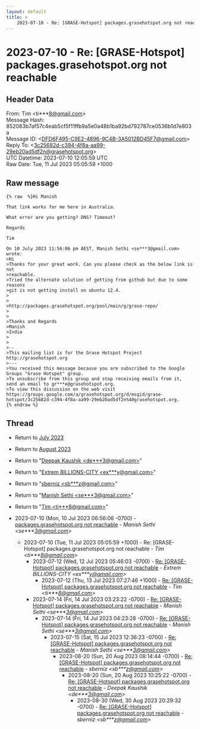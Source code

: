 ```yaml
---
layout: default
title: >
    2023-07-10 - Re: [GRASE-Hotspot] packages.grasehotspot.org not reachable
---
```


# 2023-07-10 - Re: [GRASE-Hotspot] packages.grasehotspot.org not reachable

## Header Data

From: Tim \<ti***8@gmail.com\><br>
Message Hash: 852083b7af57c4eab5cf5f11ffb9a5e0a48b1ba92bd792787ce0536b1d7e803a<br>
Message ID: \<DFD6F495-C9E2-4896-9C4B-3A5012BD45F7@gmail.com\><br>
Reply To: \<3c25682d-c394-4f8a-aa99-29eb20ad5df2n@grasehotspot.org\><br>
UTC Datetime: 2023-07-10 12:05:59 UTC<br>
Raw Date: Tue, 11 Jul 2023 05:05:59 +1000<br>

## Raw message

```
{% raw  %}Hi Manish

That link works for me here in Australia.

What error are you getting? DNS? Timeout?

Regards

Tim

On 10 July 2023 11:56:06 pm AEST, Manish Sethi <se***3@gmail.com> wrote:
>Hi 
>Thanks for your great work. Can you please check as the below link is not 
>reachable. 
>Tried the alternate solution of getting from github but due to some reasons 
>git is not getting install on ubuntu 12.4.
>
>
>http://packages.grasehotspot.org/pool/main/g/grase-repo/
>
>
>Thanks and Regards
>Manish
>India
>
>
>-- 
>This mailing list is for the Grase Hotspot Project http://grasehotspot.org
>--- 
>You received this message because you are subscribed to the Google Groups "Grase Hotspot" group.
>To unsubscribe from this group and stop receiving emails from it, send an email to gr***e@grasehotspot.org.
>To view this discussion on the web visit https://groups.google.com/a/grasehotspot.org/d/msgid/grase-hotspot/3c25682d-c394-4f8a-aa99-29eb20ad5df2n%40grasehotspot.org.
{% endraw %}
```

## Thread

+ Return to [July 2023](/archive/2023/07)
+ Return to [August 2023](/archive/2023/08)

+ Return to "[Deepak Kaushik <de***3<span>@</span>gmail.com>](/authors/de___3_at_gmail_com)"
+ Return to "[Extrem BILLIONS-CITY <ex***y<span>@</span>gmail.com>](/authors/ex___y_at_gmail_com)"
+ Return to "[sberniz <sb***z<span>@</span>gmail.com>](/authors/sb___z_at_gmail_com)"
+ Return to "[Manish Sethi <se***3<span>@</span>gmail.com>](/authors/se___3_at_gmail_com)"
+ Return to "[Tim <ti***8<span>@</span>gmail.com>](/authors/ti___8_at_gmail_com)"

+ 2023-07-10 (Mon, 10 Jul 2023 06:56:06 -0700) - [packages.grasehotspot.org not reachable](/archive/2023/07/cd2162b2cdbcf4a50ae9703f36130f3557c7f85580264343afe84b8d83ec60d4) - _Manish Sethi \<se***3@gmail.com\>_
  + 2023-07-10 (Tue, 11 Jul 2023 05:05:59 +1000) - Re: [GRASE-Hotspot] packages.grasehotspot.org not reachable - _Tim \<ti***8@gmail.com\>_
    + 2023-07-12 (Wed, 12 Jul 2023 05:46:03 -0700) - [Re: [GRASE-Hotspot] packages.grasehotspot.org not reachable](/archive/2023/07/5250b1225b57f68f58e0b7ea394fc2c5d1b0471cf8f1b1197562c1d08698f346) - _Extrem BILLIONS-CITY \<ex***y@gmail.com\>_
      + 2023-07-12 (Thu, 13 Jul 2023 07:27:46 +1000) - [Re: [GRASE-Hotspot] packages.grasehotspot.org not reachable](/archive/2023/07/c9603bbfdb88dd357746cf0bca975691a06bde155c7af6f36ce05e69d6bf9728) - _Tim \<ti***8@gmail.com\>_
    + 2023-07-14 (Fri, 14 Jul 2023 03:23:22 -0700) - [Re: [GRASE-Hotspot] packages.grasehotspot.org not reachable](/archive/2023/07/dfd1408cd5b70fdcc0b5e5118a3f642cad2d04a784e279bac3d5c89f32e09f09) - _Manish Sethi \<se***3@gmail.com\>_
      + 2023-07-14 (Fri, 14 Jul 2023 04:23:28 -0700) - [Re: [GRASE-Hotspot] packages.grasehotspot.org not reachable](/archive/2023/07/2f5208b5fcfd7f5636c88acb648c9715a7a0c53eb92405d0405b12b0590bb3de) - _Manish Sethi \<se***3@gmail.com\>_
        + 2023-07-15 (Sat, 15 Jul 2023 12:36:23 -0700) - [Re: [GRASE-Hotspot] packages.grasehotspot.org not reachable](/archive/2023/07/7e6c348db191f091164b48b0707f7347325abb63895c63d6cfa798cecbe2a350) - _Manish Sethi \<se***3@gmail.com\>_
          + 2023-08-20 (Sun, 20 Aug 2023 08:14:44 -0700) - [Re: [GRASE-Hotspot] packages.grasehotspot.org not reachable](/archive/2023/08/028848b66afd74dfc6418522e698ae78d2bf169b9104d6868ff9e40f05d18812) - _sberniz \<sb***z@gmail.com\>_
            + 2023-08-20 (Sun, 20 Aug 2023 10:25:22 -0700) - [Re: [GRASE-Hotspot] packages.grasehotspot.org not reachable](/archive/2023/08/324cfd7a19ee260b4aea5ea5650e3c3f4449136799030eace2cb4daf2cfb9d11) - _Deepak Kaushik \<de***3@gmail.com\>_
              + 2023-08-30 (Wed, 30 Aug 2023 20:29:32 -0700) - [Re: [GRASE-Hotspot] packages.grasehotspot.org not reachable](/archive/2023/08/5e9f6a342e0a161f9b76e394313a19f6866e3361368cf820235c06c7aeee07ac) - _sberniz \<sb***z@gmail.com\>_

